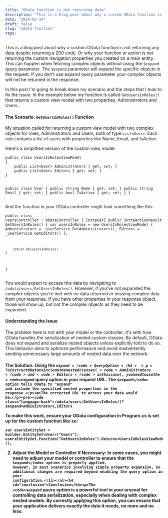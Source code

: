 ```yaml
---
title: "OData function is not returning data"
description: "This is a blog post about why a custom OData function is not returning any data despite returning a 200 code. "
date: "2024-03-14"
draft: false
slug: "odata-function"
tags:
---
```


<p>This is a blog post about why a custom OData function is not returning any data despite returning a 200 code. Or why your function or action is not returning the custom navigation properties you created on a main entity. This can happen when fetching complex objects without using the <code>$expand</code> query parameter. The <code>$expand</code> parameter will expand the specific objects in the request. If you don't use expand query parameter your complex objects will not be returned in the response. </p><p>In this post I'm going to break down my scenario and the steps that I took to fix the issue. In the example below my function is called <code>GetUsersInRoles()</code> that returns a custom view model with two properties, Administrators and Users. </p><h4 id="the-scenario-getusersinroles-function">The Scenario: <code>GetUsersInRoles()</code> Function</h4><p>My situation called for returning a custom view model with two complex objects for roles, Administrators and Users, both of type <code>List&lt;User&gt;</code>. Each role contains a list of users with properties like Name, Email, and IsActive.</p><p>Here's a simplified version of the custom view model:</p><pre><code class="language-csharp">public class UsersInRolesViewModel
{
    public List&lt;User&gt; Administrators { get; set; }
    public List&lt;User&gt; Editors { get; set; }
}

public class User
{
public string Name { get; set; }
public string Email { get; set; }
public bool IsActive { get; set; }
}
</code></pre><p>And the function in your OData controller might look something like this:</p><pre><code class="language-csharp">public class UsersController : ODataController
{
[HttpGet]
public IHttpActionResult GetUsersInRoles()
{
var usersInRoles = new UsersInRolesViewModel
{
Administrators = \_userService.GetAdministrators(),
Editors = \_userService.GetEditors()
};

        return Ok(usersInRoles);
    }

}
</code></pre><p>You would expect to access this data by navigating to <code>/odata/users/GetUsersInRoles()</code>. However, if you've not expanded the complex objects you're met with no data returned or missing complex data from your response. If you have other properties in your response object, those will show up, but not the complex objects as they need to be expanded.</p><h4 id="understanding-the-issue">Understanding the Issue</h4><p>The problem here is not with your model or the controller; it's with how OData handles the serialization of nested custom classes. By default, OData does not expand and serialize nested objects unless explicitly told to do so. This behavior aims to optimize performance and avoid inadvertently sending unnecessary large amounts of nested data over the network.</p><h4 id="the-solution-using-the-expand-query-option">The Solution: Using the <code>$expand</code> Query Option</h4><p>To instruct OData to include the nested classes (<code>Administrators</code> and <code>Editors</code> in this case), you need to use the <code>$expand</code> query option in your request URL. The <code>$expand</code> option tells OData to "expand" and include the specified nested properties in the response.</p><p>The corrected URL to access your data would be:</p><pre><code class="language-bash">/odata/users/GetUsersInRoles()?$expand=Administrators,Editors
</code></pre><p>To make this work, ensure your OData configuration in Program.cs is set up for the custom function like so:</p><pre><code class="language-csharp">var usersEntitySet = builder.EntitySet&lt;User&gt;("Users");
usersEntitySet.Function("GetUsersInRoles").Returns&lt;UsersInRolesViewModel&gt;();</code></pre><ol start="2"><li><strong>Adjust the Model or Controller if Necessary</strong>: In some cases, you might need to adjust your model or controller to ensure that the <code>$expand</code> option is properly applied. However, in most scenarios involving simple property expansion, no additional changes are required beyond enabling the query option in your configuration.</li></ol><h4 id="conclusion">Conclusion</h4><p>The <code>$expand</code> query option is a powerful tool in your arsenal for controlling data serialization, especially when dealing with complex nested models. By correctly applying this option, you can ensure that your application delivers exactly the data it needs, no more and no less. </p>
